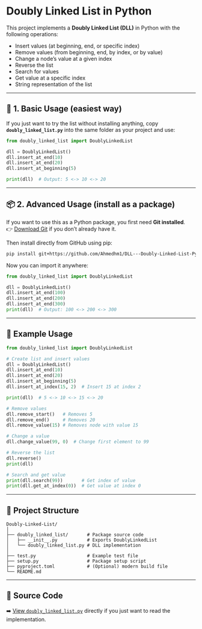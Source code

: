 # Doubly Linked List in Python

This project implements a **Doubly Linked List (DLL)** in Python with the following operations:  
- Insert values (at beginning, end, or specific index)  
- Remove values (from beginning, end, by index, or by value)  
- Change a node’s value at a given index  
- Reverse the list  
- Search for values  
- Get value at a specific index  
- String representation of the list  

---

## 🐍 1. Basic Usage (easiest way)

If you just want to try the list without installing anything, copy **`doubly_linked_list.py`** into the same folder as your project and use:

```python
from doubly_linked_list import DoublyLinkedList

dll = DoublyLinkedList()
dll.insert_at_end(10)
dll.insert_at_end(20)
dll.insert_at_beginning(5)

print(dll)  # Output: 5 <-> 10 <-> 20
```

---

## 📦 2. Advanced Usage (install as a package)

If you want to use this as a Python package, you first need **Git installed**.  
👉 [Download Git](https://git-scm.com/downloads) if you don’t already have it.

Then install directly from GitHub using pip:

```bash
pip install git+https://github.com/Ahmedhm1/DLL---Doubly-Linked-List-Python.git
```

Now you can import it anywhere:

```python
from doubly_linked_list import DoublyLinkedList

dll = DoublyLinkedList()
dll.insert_at_end(100)
dll.insert_at_end(200)
dll.insert_at_end(300)
print(dll)  # Output: 100 <-> 200 <-> 300
```

---

## 🔎 Example Usage

```python
from doubly_linked_list import DoublyLinkedList

# Create list and insert values
dll = DoublyLinkedList()
dll.insert_at_end(10)
dll.insert_at_end(20)
dll.insert_at_beginning(5)
dll.insert_at_index(15, 2)  # Insert 15 at index 2

print(dll)  # 5 <-> 10 <-> 15 <-> 20

# Remove values
dll.remove_start()   # Removes 5
dll.remove_end()     # Removes 20
dll.remove_value(15) # Removes node with value 15

# Change a value
dll.change_value(99, 0)  # Change first element to 99

# Reverse the list
dll.reverse()
print(dll)

# Search and get value
print(dll.search(99))       # Get index of value
print(dll.get_at_index(0))  # Get value at index 0
```

---

## 📂 Project Structure
```
Doubly-Linked-List/
│
├── doubly_linked_list/       # Package source code
│   ├── __init__.py           # Exports DoublyLinkedList
│   └── doubly_linked_list.py # DLL implementation
│
├── test.py                   # Example test file
├── setup.py                  # Package setup script
├── pyproject.toml            # (Optional) modern build file
└── README.md
```

---

## 📖 Source Code
➡️ [View `doubly_linked_list.py`](./doubly_linked_list/doubly_linked_list.py) directly if you just want to read the implementation.
